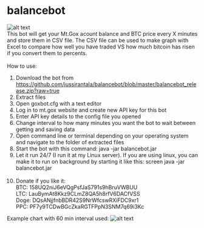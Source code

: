 balancebot
==========
![alt text](https://ip.bitcointalk.org/?u=http%3A%2F%2Foi39.tinypic.com%2F23uewr9.jpg&t=536&c=Q9tkB0WHnTRlVw )<br>
This bot will get your Mt.Gox acount balance and BTC price every X minutes and store them in CSV file. The CSV file can be used to make graph with Excel to compare how well you have traded VS how much bitcoin has risen if you convert them to percents. 
<br><br>
How to use:<br>
1. Download the bot from https://github.com/jussirantala/balancebot/blob/master/balancebot_release.zip?raw=true<br>
2. Extract files<br>
3. Open goxbot.cfg with a text editor<br>
4. Log in to mt.gox website and create new API key for this bot<br>
5. Enter API key details to the config file you opened<br>
6. Change interval to how many minutes you want the bot to wait between getting and saving data<br>
7. Open command line or terminal depending on your operating system and navigate to the folder of extracted files<br>
8. Start the bot with this command: java -jar balancebot.jar<br>
9. Let it run 24/7 (I run it at my Linux server). If you are using linux, you can make it to run on background by starting it like this: screen java -jar balancebot.jar
<br><br>
10. Donate if you like it: <br>
    BTC:   158UQ2niJ6eVQgPsfJaS791s9hBruVWBUU<br>
    LTC:   LauBymAt8Kkz9CLmZ8QA5h8rfV6DACfVSS<br>
    Doge:  DQsANjjfnbBDR42S9NrWfcswRXiFDC9xr1<br>
    PPC:   PF7y9TCDwBGcZkaRGTFPpN3SNM7q69i3Kc

Example chart with 60 min interval used: 
![alt text](https://ip.bitcointalk.org/?u=http%3A%2F%2Foi40.tinypic.com%2F16lg106.jpg&t=536&c=p3YtClZeHWJ34A )

